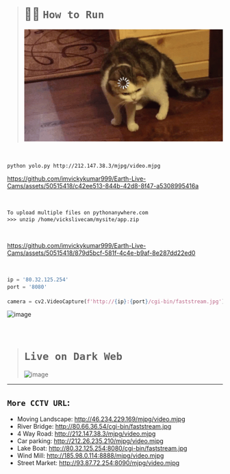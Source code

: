 > # 🏃‍♂️ `How to Run`
>  
> ![image](https://github.com/imvickykumar999/Tesseract-Image-Search/blob/main/static/loading-cat.gif?raw=true)

<br>

    python yolo.py http://212.147.38.3/mjpg/video.mjpg

https://github.com/imvickykumar999/Earth-Live-Cams/assets/50515418/c42ee513-844b-42d8-8f47-a5308995416a

<br>

    To upload multiple files on pythonanywhere.com
    >>> unzip /home/vickslivecam/mysite/app.zip

<br>

https://github.com/imvickykumar999/Earth-Live-Cams/assets/50515418/879d5bcf-581f-4c4e-b9af-8e287dd22ed0

<br>

```python
ip = '80.32.125.254'
port = '8080'

camera = cv2.VideoCapture(f'http://{ip}:{port}/cgi-bin/faststream.jpg')
```

![image](https://github.com/imvickykumar999/Earth-Live-Cams/assets/50515418/d499f7b2-03e4-4642-a11b-f7f0d01b0aef)

<br>

> # `Live on Dark Web`
>
> ![image](https://github.com/imvickykumar999/Earth-Live-Cams/assets/50515418/36ffe9b4-8782-42a9-a42d-ef2db67f467f)

-----------------

## `More CCTV URL`:

- Moving Landscape: http://46.234.229.169/mjpg/video.mjpg
- River Bridge: http://80.66.36.54/cgi-bin/faststream.jpg
- 4 Way Road: http://212.147.38.3/mjpg/video.mjpg
- Car parking: http://212.26.235.210/mjpg/video.mjpg
- Lake Boat: http://80.32.125.254:8080/cgi-bin/faststream.jpg
- Wind Mill: http://185.98.0.114:8888/mjpg/video.mjpg
- Street Market: http://93.87.72.254:8090/mjpg/video.mjpg

